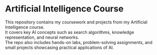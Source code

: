 # Artificial Intelligence Course  

This repository contains my coursework and projects from my Artificial Intelligence course.  
It covers key AI concepts such as search algorithms, knowledge representation, and neural networks.  
The repo also includes hands-on labs, problem-solving assignments, and small projects showcasing practical applications of AI.  
